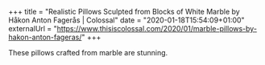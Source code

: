+++
title = "Realistic Pillows Sculpted from Blocks of White Marble by Håkon Anton Fagerås | Colossal"
date = "2020-01-18T15:54:09+01:00"
externalUrl = "https://www.thisiscolossal.com/2020/01/marble-pillows-by-hakon-anton-fageras/"
+++

These pillows crafted from marble are stunning. 
